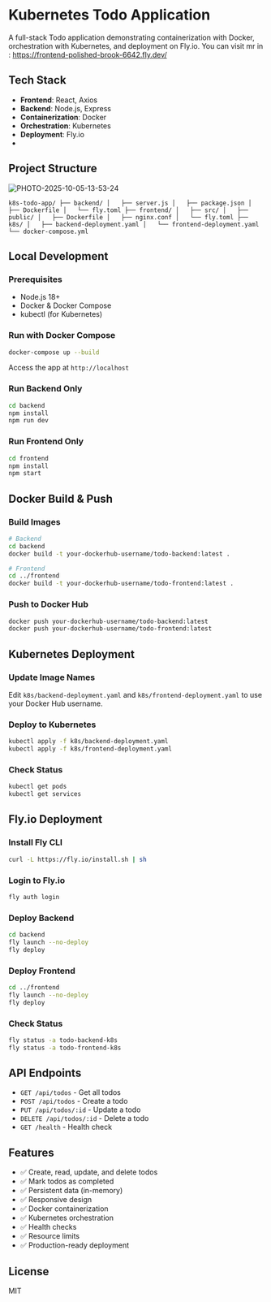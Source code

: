 # Kubernetes Todo Application

A full-stack Todo application demonstrating containerization with Docker, orchestration with Kubernetes, and deployment on Fly.io.
You can visit mr in : https://frontend-polished-brook-6642.fly.dev/

## Tech Stack

- **Frontend**: React, Axios
- **Backend**: Node.js, Express
- **Containerization**: Docker
- **Orchestration**: Kubernetes
- **Deployment**: Fly.io
- 

## Project Structure
![PHOTO-2025-10-05-13-53-24](https://github.com/user-attachments/assets/6bca9754-42e0-48b9-9563-257518e81b95)


``
k8s-todo-app/
├── backend/
│   ├── server.js
│   ├── package.json
│   ├── Dockerfile
│   └── fly.toml
├── frontend/
│   ├── src/
│   ├── public/
│   ├── Dockerfile
│   ├── nginx.conf
│   └── fly.toml
├── k8s/
│   ├── backend-deployment.yaml
│   └── frontend-deployment.yaml
└── docker-compose.yml
``

## Local Development

### Prerequisites
- Node.js 18+
- Docker & Docker Compose
- kubectl (for Kubernetes)

### Run with Docker Compose

```bash
docker-compose up --build
```

Access the app at `http://localhost`

### Run Backend Only

```bash
cd backend
npm install
npm run dev
```

### Run Frontend Only

```bash
cd frontend
npm install
npm start
```

## Docker Build & Push

### Build Images

```bash
# Backend
cd backend
docker build -t your-dockerhub-username/todo-backend:latest .

# Frontend
cd ../frontend
docker build -t your-dockerhub-username/todo-frontend:latest .
```

### Push to Docker Hub

```bash
docker push your-dockerhub-username/todo-backend:latest
docker push your-dockerhub-username/todo-frontend:latest
```

## Kubernetes Deployment

### Update Image Names

Edit `k8s/backend-deployment.yaml` and `k8s/frontend-deployment.yaml` to use your Docker Hub username.

### Deploy to Kubernetes

```bash
kubectl apply -f k8s/backend-deployment.yaml
kubectl apply -f k8s/frontend-deployment.yaml
```

### Check Status

```bash
kubectl get pods
kubectl get services
```

## Fly.io Deployment

### Install Fly CLI

```bash
curl -L https://fly.io/install.sh | sh
```

### Login to Fly.io

```bash
fly auth login
```

### Deploy Backend

```bash
cd backend
fly launch --no-deploy
fly deploy
```

### Deploy Frontend

```bash
cd ../frontend
fly launch --no-deploy
fly deploy
```

### Check Status

```bash
fly status -a todo-backend-k8s
fly status -a todo-frontend-k8s
```

## API Endpoints

- `GET /api/todos` - Get all todos
- `POST /api/todos` - Create a todo
- `PUT /api/todos/:id` - Update a todo
- `DELETE /api/todos/:id` - Delete a todo
- `GET /health` - Health check

## Features

- ✅ Create, read, update, and delete todos
- ✅ Mark todos as completed
- ✅ Persistent data (in-memory)
- ✅ Responsive design
- ✅ Docker containerization
- ✅ Kubernetes orchestration
- ✅ Health checks
- ✅ Resource limits
- ✅ Production-ready deployment

## License

MIT
